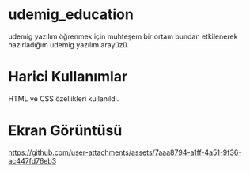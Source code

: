 # udemig_education

udemig yazılım öğrenmek için muhteşem bir ortam bundan etkilenerek hazırladığım udemig yazılım arayüzü.

# Harici Kullanımlar

HTML ve CSS özellikleri kullanıldı.

# Ekran Görüntüsü

https://github.com/user-attachments/assets/7aaa8794-a1ff-4a51-9f36-ac447fd76eb3

